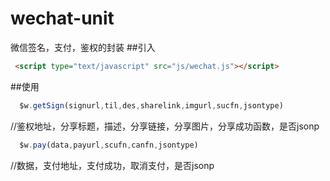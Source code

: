 # wechat-unit
微信签名，支付，鉴权的封装
##引入
```html
 <script type="text/javascript" src="js/wechat.js"></script>
 ```
##使用
```javascript
  $w.getSign(signurl,til,des,sharelink,imgurl,sucfn,jsontype)
```
  //鉴权地址，分享标题，描述，分享链接，分享图片，分享成功函数，是否jsonp
```javascript
  $w.pay(data,payurl,scufn,canfn,jsontype)
```
  //数据，支付地址，支付成功，取消支付，是否jsonp
